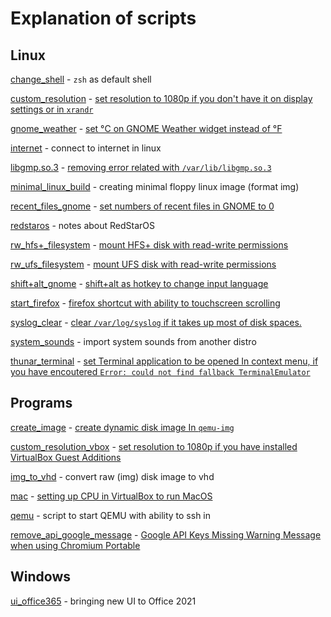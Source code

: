 # Explanation of scripts

## Linux

[change_shell](https://github.com/ercan1104/usual-commands/blob/main/Linux/change_shell.sh) \- `zsh` as default shell

[custom_resolution](https://github.com/ercan1104/usual-commands/blob/main/Linux/custom_resolution.sh) \- [set resolution to 1080p if you don't have it on display settings or in `xrandr`](https://askubuntu.com/a/377944)

[gnome_weather](https://github.com/ercan1104/usual-commands/blob/main/Linux/gnome_weather.sh) \- [set °С on GNOME Weather widget instead of °F](https://gitlab.gnome.org/GNOME/gnome-weather/-/issues/229#workaround)

[internet](https://github.com/ercan1104/usual-commands/blob/main/Linux/internet.sh) \- connect to internet in linux

[libgmp.so.3](https://github.com/ercan1104/usual-commands/blob/main/Linux/libgmp.so.3.sh) \- [removing error related with `/var/lib/libgmp.so.3`](https://askubuntu.com/a/1460874)

[minimal_linux_build](https://github.com/ercan1104/usual-commands/blob/main/Linux/minimal_linux_build.md) \- creating minimal floppy linux image (format img)

[recent_files_gnome](https://github.com/ercan1104/usual-commands/blob/main/Linux/recent_files_gnome.sh) \- [set numbers of recent files in GNOME to 0](https://askubuntu.com/a/1118623)

[redstaros](https://github.com/ercan1104/usual-commands/blob/main/Linux/redstaros.md) - notes about RedStarOS

[rw_hfs+_filesystem](https://github.com/ercan1104/usual-commands/blob/main/Linux/rw_hfs+_filesystem.sh) \- [mount HFS+ disk with read-write permissions](https://askubuntu.com/a/332317)

[rw_ufs_filesystem](https://github.com/ercan1104/usual-commands/blob/main/Linux/rw_ufs_filesystem.sh) \- [mount UFS disk with read-write permissions](https://forums.freebsd.org/threads/r-w-access-to-ufs-from-linux.80830/post-516564)

[shift+alt_gnome](https://github.com/ercan1104/usual-commands/blob/main/Linux/shift+alt_gnome.sh) \- [shift+alt as hotkey to change input language](https://askubuntu.com/a/986629)

[start_firefox](https://github.com/ercan1104/usual-commands/blob/main/Linux/start_firefox.sh) \- [firefox shortcut with ability to touchscreen scrolling](https://askubuntu.com/a/886914)

[syslog_clear](https://github.com/ercan1104/usual-commands/blob/main/Linux/syslog_clear.sh) \- [clear `/var/log/syslog` if it takes up most of disk spaces.](https://askubuntu.com/a/747022)

[system_sounds](https://github.com/ercan1104/usual-commands/blob/main/Linux/system_sounds.md) \- import system sounds from another distro

[thunar_terminal](https://github.com/ercan1104/usual-commands/blob/main/Linux/thunar_terminal.md) \- [set Terminal application to be opened In context menu, if you have encoutered `Error: could not find fallback TerminalEmulator`](https://www.youtube.com/watch?v=011zvl0JQvM)

## Programs

[create_image](https://github.com/ercan1104/usual-commands/blob/main/Programs/create_image.sh) \- [create dynamic disk image In `qemu-img`](https://askubuntu.com/a/1298309)

[custom_resolution_vbox](https://github.com/ercan1104/usual-commands/blob/main/Prgrams/custom_resolution_vbox.sh) \- [set resolution to 1080p if you have installed VirtualBox Guest Additions](https://superuser.com/a/120111)

[img_to_vhd](https://github.com/ercan1104/usual-commands/blob/main/Programs/img_to_vhd.bat) \- convert raw (img) disk image to vhd

[mac](https://github.com/ercan1104/usual-commands/blob/main/Programs/mac.bat) \- [setting up CPU in VirtualBox to run MacOS](https://www.youtube.com/watch?v=Nod7cpxzxLc)

[qemu](https://github.com/ercan1104/usual-commands/blob/main/Programs/qemu.sh) \- script to start QEMU with ability to ssh in

[remove_api_google_message](https://github.com/ercan1104/usual-commands/blob/main/Programs/remove_api_google_message) \- [Google API Keys Missing Warning Message when using Chromium Portable](https://stackoverflow.com/a/24274934)

## Windows

[ui_office365](https://github.com/ercan1104/usual-commands/blob/main/Windows/ui_office365.reg) \- bringing new UI to Office 2021
